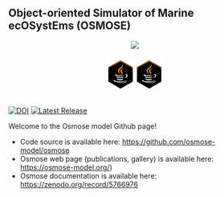 ## Object-oriented Simulator of Marine ecOSystEms (OSMOSE)

<div align="center">
  <img src="https://documentation.osmose-model.org/_images/logo-osmose.svg" width=100pt>
</div>

<br>

<div align="center">
  <img src="https://github.com/osmose-model/.github/blob/master/profile/pictures/java-picture.png" height=60pt>
  <img src="https://github.com/osmose-model/.github/blob/master/profile/pictures/java-picture.png" height=60pt>
</div>

</br>

[![DOI](https://zenodo.org/badge/48296200.svg)](https://zenodo.org/badge/latestdoi/48296200)
[![Latest Release](https://img.shields.io/github/release/osmose-model/osmose.svg)](https://github.com/osmose-model/osmose/releases)

Welcome to the Osmose model Github page!

- Code source is available here: https://github.com/osmose-model/osmose
- Osmose web page (publications, gallery) is available here: https://osmose-model.org/)
- Osmose documentation is available here: https://zenodo.org/record/5766976
